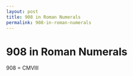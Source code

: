 ```yaml
---
layout: post
title: 908 in Roman Numerals
permalink: 908-in-roman-numerals
---
```


# 908 in Roman Numerals

908 = CMVIII
